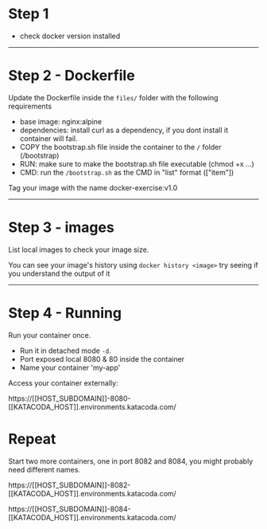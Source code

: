 # Step 1

- check docker version installed


---
# Step 2 - Dockerfile

Update the Dockerfile inside the `files/` folder with the following requirements

- base image: nginx:alpine
- dependencies: install curl as a dependency, if you dont install it container will fail.
- COPY the bootstrap.sh file inside the container to the `/` folder  (/bootstrap)
- RUN: make sure to make the bootstrap.sh file executable (chmod +x ...)
- CMD: run the `/bootstrap.sh` as the CMD in "list" format (["item"])

Tag your image with the name docker-exercise:v1.0

---
# Step 3 - images

List local images to check your image size.


You can see your image's history using `docker history <image>` try seeing if you understand the output of it

---

# Step 4 - Running

Run your container once.

- Run it in detached mode `-d`.
- Port exposed local 8080 & 80 inside the container
- Name your container 'my-app'


Access your container externally:

https://[[HOST_SUBDOMAIN]]-8080-[[KATACODA_HOST]].environments.katacoda.com/


# Repeat

Start two more containers, one in port 8082 and 8084, you might probably need different names.

https://[[HOST_SUBDOMAIN]]-8082-[[KATACODA_HOST]].environments.katacoda.com/


https://[[HOST_SUBDOMAIN]]-8084-[[KATACODA_HOST]].environments.katacoda.com/
